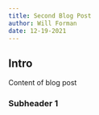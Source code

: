 ```yaml
---
title: Second Blog Post
author: Will Forman
date: 12-19-2021
---
```


## Intro

Content of blog post

### Subheader 1
